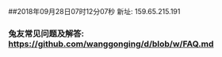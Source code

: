 ##2018年09月28日07时12分07秒 新址: 159.65.215.191
### 兔友常见问题及解答: https://github.com/wanggonging/d/blob/w/FAQ.md
